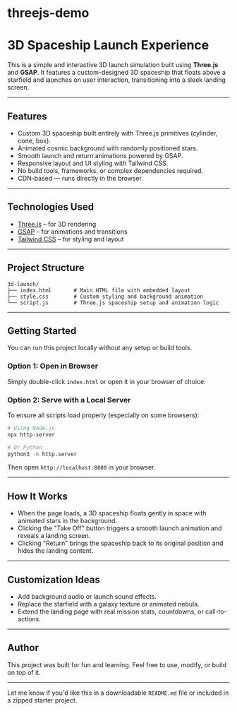 # threejs-demo
# 3D Spaceship Launch Experience

This is a simple and interactive 3D launch simulation built using **Three.js** and **GSAP**. It features a custom-designed 3D spaceship that floats above a starfield and launches on user interaction, transitioning into a sleek landing screen.

---

## Features

- Custom 3D spaceship built entirely with Three.js primitives (cylinder, cone, box).
- Animated cosmic background with randomly positioned stars.
- Smooth launch and return animations powered by GSAP.
- Responsive layout and UI styling with Tailwind CSS.
- No build tools, frameworks, or complex dependencies required.
- CDN-based — runs directly in the browser.

---

## Technologies Used

- [Three.js](https://threejs.org/) – for 3D rendering
- [GSAP](https://greensock.com/gsap/) – for animations and transitions
- [Tailwind CSS](https://tailwindcss.com/) – for styling and layout

---

## Project Structure

```
3d-launch/
├── index.html       # Main HTML file with embedded layout
├── style.css        # Custom styling and background animation
└── script.js        # Three.js spaceship setup and animation logic
```

---

## Getting Started

You can run this project locally without any setup or build tools.

### Option 1: Open in Browser

Simply double-click `index.html` or open it in your browser of choice.

### Option 2: Serve with a Local Server

To ensure all scripts load properly (especially on some browsers):

```bash
# Using Node.js
npx http-server

# Or Python
python3 -m http.server
```

Then open `http://localhost:8080` in your browser.

---

## How It Works

- When the page loads, a 3D spaceship floats gently in space with animated stars in the background.
- Clicking the "Take Off" button triggers a smooth launch animation and reveals a landing screen.
- Clicking "Return" brings the spaceship back to its original position and hides the landing content.

---

## Customization Ideas

- Add background audio or launch sound effects.
- Replace the starfield with a galaxy texture or animated nebula.
- Extend the landing page with real mission stats, countdowns, or call-to-actions.

---

## Author

This project was built for fun and learning. Feel free to use, modify, or build on top of it.

---

Let me know if you'd like this in a downloadable `README.md` file or included in a zipped starter project.
